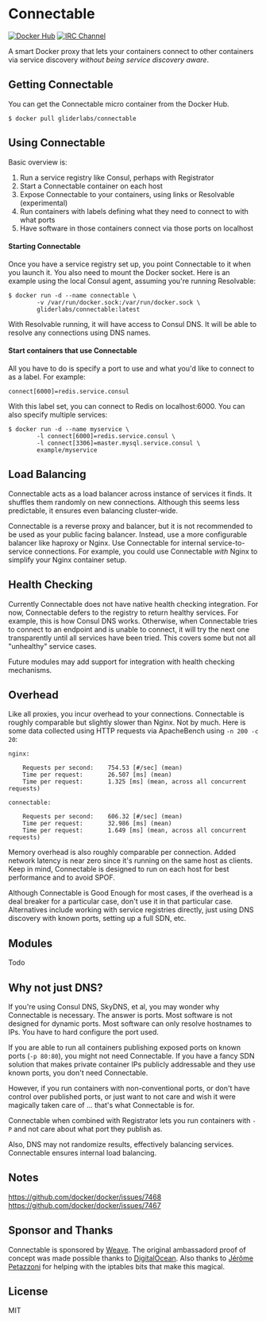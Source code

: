 # Connectable

[![Docker Hub](https://img.shields.io/badge/docker-ready-blue.svg)](https://registry.hub.docker.com/u/gliderlabs/connectable/)
[![IRC Channel](https://img.shields.io/badge/irc-%23gliderlabs-blue.svg)](https://kiwiirc.com/client/irc.freenode.net/#gliderlabs)

A smart Docker proxy that lets your containers connect to other containers via service
discovery *without being service discovery aware*.

## Getting Connectable

You can get the Connectable micro container from the Docker Hub.

	$ docker pull gliderlabs/connectable

## Using Connectable

Basic overview is:

 1. Run a service registry like Consul, perhaps with Registrator
 1. Start a Connectable container on each host
 1. Expose Connectable to your containers, using links or Resolvable (experimental)
 1. Run containers with labels defining what they need to connect to with what ports
 1. Have software in those containers connect via those ports on localhost

#### Starting Connectable

Once you have a service registry set up, you point Connectable to it when you launch it.
You also need to mount the Docker socket. Here is an example using the local Consul agent, assuming you're running Resolvable:

	$ docker run -d --name connectable \
			-v /var/run/docker.sock:/var/run/docker.sock \
			gliderlabs/connectable:latest

With Resolvable running, it will have access to Consul DNS. It will be able to resolve any connections using DNS names.

#### Start containers that use Connectable

All you have to do is specify a port to use and what you'd like to connect to as a label. For example:

	connect[6000]=redis.service.consul

With this label set, you can connect to Redis on localhost:6000. You can also specify multiple services:

	$ docker run -d --name myservice \
			-l connect[6000]=redis.service.consul \
			-l connect[3306]=master.mysql.service.consul \
			example/myservice

## Load Balancing

Connectable acts as a load balancer across instance of services it finds. It shuffles them randomly on new connections. Although this seems less predictable, it ensures even balancing cluster-wide.

Connectable is a reverse proxy and balancer, but it is not recommended to be used as your public facing balancer. Instead, use a more configurable balancer like haproxy or Nginx. Use Connectable for internal service-to-service connections. For example, you could use Connectable *with* Nginx to simplify your Nginx container setup.

## Health Checking

Currently Connectable does not have native health checking integration. For now, Connectable defers to the registry to return healthy services. For example, this is how Consul DNS works. Otherwise, when Connectable tries to connect to an endpoint and is unable to connect, it will try the next one transparently until all services have been tried. This covers some but not all "unhealthy" service cases.

Future modules may add support for integration with health checking mechanisms.

## Overhead

Like all proxies, you incur overhead to your connections. Connectable is roughly comparable but slightly slower than Nginx. Not by much. Here is some data collected using HTTP requests via ApacheBench using `-n 200 -c 20`:
```
nginx:

    Requests per second:    754.53 [#/sec] (mean)
    Time per request:       26.507 [ms] (mean)
    Time per request:       1.325 [ms] (mean, across all concurrent requests)

connectable:

    Requests per second:    606.32 [#/sec] (mean)
    Time per request:       32.986 [ms] (mean)
    Time per request:       1.649 [ms] (mean, across all concurrent requests)
```
Memory overhead is also roughly comparable per connection. Added network latency is near zero since it's running on the same host as clients. Keep in mind, Connectable is designed to run on each host for best performance and to avoid SPOF.

Although Connectable is Good Enough for most cases, if the overhead is a deal breaker for a particular case, don't use it in that particular case. Alternatives include working with service registries directly, just using DNS discovery with known ports, setting up a full SDN, etc.

## Modules

Todo

## Why not just DNS?

If you're using Consul DNS, SkyDNS, et al, you may wonder why Connectable is necessary. The answer is ports. Most software is not designed for dynamic ports. Most software can only resolve hostnames to IPs. You have to hard configure the port used.

If you are able to run all containers publishing exposed ports on known ports (`-p 80:80`), you might not need Connectable. If you have a fancy SDN solution that makes private container IPs publicly addressable and they use known ports, you don't need Connectable.

However, if you run containers with non-conventional ports, or don't have control over published ports, or just want to not care and wish it were magically taken care of ... that's what Connectable is for.

Connectable when combined with Registrator lets you run containers with `-P` and not care about what port they publish as.

Also, DNS may not randomize results, effectively balancing services. Connectable ensures internal load balancing.

## Notes

https://github.com/docker/docker/issues/7468
https://github.com/docker/docker/issues/7467

## Sponsor and Thanks

Connectable is sponsored by [Weave](http://weave.works). The original ambassadord proof of concept was made possible thanks to [DigitalOcean](http://digitalocean.com). Also thanks to [Jérôme Petazzoni](https://github.com/jpetazzo) for helping with the iptables bits that make this magical.

## License

MIT
